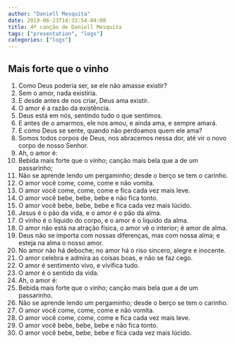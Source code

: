 ```yaml
---
author: "Daniell Mesquita"
date: 2019-06-23T14:33:54-04:00
title: 4ª canção de Daniell Mesquita
tags: ["presentation", "logs"]
categories: ["logs"]
---
```


## Mais forte que o vinho

1. Como Deus poderia ser, se ele não amasse existir?
2. Sem o amor, nada existiria.
3. E desde antes de nos criar, Deus ama existir.
4. O amor é a razão da existência.
5. Deus está em nós, sentindo tudo o que sentimos.
6. E antes de o amarmos, ele nos amou, e ainda ama, e sempre amará.
7. E como Deus se sente, quando não perdoamos quem ele ama?
8. Somos todos corpos de Deus, nos abracemos nessa dor, até vir o novo corpo de nosso Senhor.
9. Ah, o amor é:
10. Bebida mais forte que o vinho; canção mais bela que a de um passarinho;
11. Não se aprende lendo um pergaminho; desde o berço se tem o carinho.
12. O amor você come, come, come e não vomita.
13. O amor você come, come, come e fica cada vez mais leve.
14. O amor você bebe, bebe, bebe e não fica tonto.
15. O amor você bebe, bebe, bebe e fica cada vez mais lúcido.
16. Jesus é o pão da vida, e o amor é o pão da alma.
17. O vinho é o liquido do corpo, e o amor é o liquido da alma.
18. O amor não está na atração física, o amor vê o interior; é amor de alma.
19. Deus não se importa com nossas diferenças, mas com nossa alma; e esteja na alma o nosso amor.
20. No amor não há deboche; no amor há o riso sincero, alegre e inocente.
21. O amor celebra e admira as coisas boas, e não se faz cego.
22. O amor é sentimento vivo, e vivifica tudo.
23. O amor é o sentido da vida.
24. Ah, o amor é:
25. Bebida mais forte que o vinho; canção mais bela que a de um passarinho.
26. Não se aprende lendo um pergaminho; desde o berço se tem o carinho.
27. O amor você come, come, come e não vomita.
28. O amor você come, come, come e fica cada vez mais leve.
29. O amor você bebe, bebe, bebe e não fica tonto.
30. O amor você bebe, bebe, bebe e fica cada vez mais lúcido.